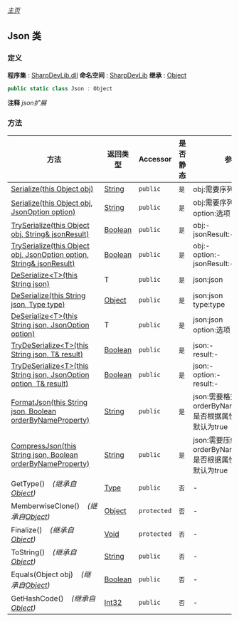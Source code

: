 ###### [主页](./Index.md "主页")
## Json 类
### 定义
**程序集** : [SharpDevLib.dll](./SharpDevLib.assembly.md "SharpDevLib.dll")
**命名空间** : [SharpDevLib](./SharpDevLib.namespace.md "SharpDevLib")
**继承** : [Object](https://learn.microsoft.com/en-us/dotnet/api/system.object "Object")
``` csharp
public static class Json : Object
```
**注释**
*json扩展*

### 方法
|方法|返回类型|Accessor|是否静态|参数|
|---|---|---|---|---|
|[Serialize(this Object obj)](./SharpDevLib.Json.Serialize.thisObject.md "Serialize(this Object obj)")|[String](https://learn.microsoft.com/en-us/dotnet/api/system.string "String")|`public`|`是`|obj:需要序列化的对象|
|[Serialize(this Object obj, JsonOption option)](./SharpDevLib.Json.Serialize.thisObject.JsonOption.md "Serialize(this Object obj, JsonOption option)")|[String](https://learn.microsoft.com/en-us/dotnet/api/system.string "String")|`public`|`是`|obj:需要序列化的对象<br>option:选项|
|[TrySerialize(this Object obj, String& jsonResult)](./SharpDevLib.Json.TrySerialize.thisObject.String&.md "TrySerialize(this Object obj, String& jsonResult)")|[Boolean](https://learn.microsoft.com/en-us/dotnet/api/system.boolean "Boolean")|`public`|`是`|obj:-<br>jsonResult:-|
|[TrySerialize(this Object obj, JsonOption option, String& jsonResult)](./SharpDevLib.Json.TrySerialize.thisObject.JsonOption.String&.md "TrySerialize(this Object obj, JsonOption option, String& jsonResult)")|[Boolean](https://learn.microsoft.com/en-us/dotnet/api/system.boolean "Boolean")|`public`|`是`|obj:-<br>option:-<br>jsonResult:-|
|[DeSerialize\<T\>(this String json)](./SharpDevLib.Json.DeSerialize.T.thisString.md "DeSerialize<T>(this String json)")|T|`public`|`是`|json:json|
|[DeSerialize(this String json, Type type)](./SharpDevLib.Json.DeSerialize.thisString.Type.md "DeSerialize(this String json, Type type)")|[Object](https://learn.microsoft.com/en-us/dotnet/api/system.object "Object")|`public`|`是`|json:json<br>type:type|
|[DeSerialize\<T\>(this String json, JsonOption option)](./SharpDevLib.Json.DeSerialize.T.thisString.JsonOption.md "DeSerialize<T>(this String json, JsonOption option)")|T|`public`|`是`|json:json<br>option:选项|
|[TryDeSerialize\<T\>(this String json, T& result)](./SharpDevLib.Json.TryDeSerialize.T.thisString.T&.md "TryDeSerialize<T>(this String json, T& result)")|[Boolean](https://learn.microsoft.com/en-us/dotnet/api/system.boolean "Boolean")|`public`|`是`|json:-<br>result:-|
|[TryDeSerialize\<T\>(this String json, JsonOption option, T& result)](./SharpDevLib.Json.TryDeSerialize.T.thisString.JsonOption.T&.md "TryDeSerialize<T>(this String json, JsonOption option, T& result)")|[Boolean](https://learn.microsoft.com/en-us/dotnet/api/system.boolean "Boolean")|`public`|`是`|json:-<br>option:-<br>result:-|
|[FormatJson(this String json, Boolean orderByNameProperty)](./SharpDevLib.Json.FormatJson.thisString.Boolean.md "FormatJson(this String json, Boolean orderByNameProperty)")|[String](https://learn.microsoft.com/en-us/dotnet/api/system.string "String")|`public`|`是`|json:需要格式化的json<br>orderByNameProperty:是否根据属性名称排序,默认为true|
|[CompressJson(this String json, Boolean orderByNameProperty)](./SharpDevLib.Json.CompressJson.thisString.Boolean.md "CompressJson(this String json, Boolean orderByNameProperty)")|[String](https://learn.microsoft.com/en-us/dotnet/api/system.string "String")|`public`|`是`|json:需要压缩的json<br>orderByNameProperty:是否根据属性名称排序,默认为true|
|GetType()&nbsp;&nbsp;&nbsp;&nbsp;*(继承自[Object](https://learn.microsoft.com/en-us/dotnet/api/system.object "Object"))*|[Type](https://learn.microsoft.com/en-us/dotnet/api/system.type "Type")|`public`|`否`|-|
|MemberwiseClone()&nbsp;&nbsp;&nbsp;&nbsp;*(继承自[Object](https://learn.microsoft.com/en-us/dotnet/api/system.object "Object"))*|[Object](https://learn.microsoft.com/en-us/dotnet/api/system.object "Object")|`protected`|`否`|-|
|Finalize()&nbsp;&nbsp;&nbsp;&nbsp;*(继承自[Object](https://learn.microsoft.com/en-us/dotnet/api/system.object "Object"))*|[Void](https://learn.microsoft.com/en-us/dotnet/api/system.void "Void")|`protected`|`否`|-|
|ToString()&nbsp;&nbsp;&nbsp;&nbsp;*(继承自[Object](https://learn.microsoft.com/en-us/dotnet/api/system.object "Object"))*|[String](https://learn.microsoft.com/en-us/dotnet/api/system.string "String")|`public`|`否`|-|
|Equals(Object obj)&nbsp;&nbsp;&nbsp;&nbsp;*(继承自[Object](https://learn.microsoft.com/en-us/dotnet/api/system.object "Object"))*|[Boolean](https://learn.microsoft.com/en-us/dotnet/api/system.boolean "Boolean")|`public`|`否`|-|
|GetHashCode()&nbsp;&nbsp;&nbsp;&nbsp;*(继承自[Object](https://learn.microsoft.com/en-us/dotnet/api/system.object "Object"))*|[Int32](https://learn.microsoft.com/en-us/dotnet/api/system.int32 "Int32")|`public`|`否`|-|


